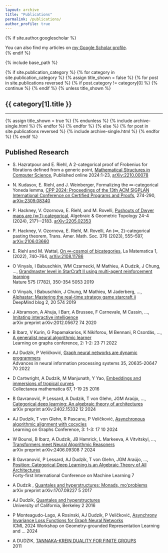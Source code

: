```yaml
---
layout: archive
title: "Publications"
permalink: /publications/
author_profile: true
---
```


{% if site.author.googlescholar %}
  <div class="wordwrap">You can also find my articles on <a href="{{site.author.googlescholar}}">my Google Scholar profile</a>.</div>
{% endif %}

{% include base_path %}

<!-- New style rendering if publication categories are defined -->
{% if site.publication_category %}
  {% for category in site.publication_category  %}
    {% assign title_shown = false %}
    {% for post in site.publications reversed %}
      {% if post.category != category[0] %}
        {% continue %}
      {% endif %}
      {% unless title_shown %}
        <h2>{{ category[1].title }}</h2><hr />
        {% assign title_shown = true %}
      {% endunless %}
      {% include archive-single.html %}
    {% endfor %}
  {% endfor %}
{% else %}
  {% for post in site.publications reversed %}
    {% include archive-single.html %}
  {% endfor %}
{% endif %}

## Published Research

- S. Hazratpour and E. Riehl, A 2-categorical proof of Frobenius for fibrations defined from a generic point, [Mathematical Structures in Computer Science](https://www.cambridge.org/core/journals/mathematical-structures-in-computer-science/article/2categorical-proof-of-frobenius-for-fibrations-defined-from-a-generic-point/8A9A180160D0833C108E51B0B5D1E6F2), Published online 2024:1-23,  [arXiv:2210.00078](https://arxiv.org/abs/2210.00078)
- N. Kudasov, E. Riehl, and J. Weinberger, Formalizing the &infin;-categorical Yoneda lemma,
[CPP 2024: Proceedings of the 13th ACM SIGPLAN International Conference on Certified Programs and Proofs](https://dl.acm.org/doi/10.1145/3636501.3636945), 274-290, [arXiv:2309.08340](https://arxiv.org/abs/2309.08340)
- P. Hackney, V. Ozornova, E. Riehl, and M. Rovelli, [Pushouts of Dwyer maps are (&infin;,1)-categorical](https://msp.org/agt/2024/24-4/p11.xhtml),
Algebraic &amp; Geometric Topology 24-4 (2024), 2171--2183. [arXiv:2205.02353](https://arxiv.org/abs/2205.02353)
- P. Hackney, V. Ozornova, E. Riehl, M. Rovelli, An (&infin;, 2)-categorical pasting theorem, Trans. Amer. Math. Soc. 376 (2023), 555–597, [arXiv:2106.03660](https://arxiv.org/abs/2106.03660)
- E. Riehl and M. Wattal, [On &infin;-cosmoi of bicategories](https://emilyriehl.github.io/files/bicategories.pdf), La Matematica 1, (2022), 740–764, [arXiv:2108.11786](https://arxiv.org/abs/2108.11786)

- O Vinyals, I Babuschkin, WM Czarnecki, M Mathieu, A Dudzik, J Chung, ..., [Grandmaster level in StarCraft II using multi-agent reinforcement learning](https://www.nature.com/articles/s41586-019-1724-z)\
Nature 575 (7782), 350-354
5053	2019
- O Vinyals, I Babuschkin, J Chung, M Mathieu, M Jaderberg, ..., [Alphastar: Mastering the real-time strategy game starcraft ii](x)\
DeepMind blog 2, 20
574	2019
- J Abramson, A Ahuja, I Barr, A Brussee, F Carnevale, M Cassin, ..., [Imitating interactive intelligence](x)\
arXiv preprint arXiv:2012.05672
74	2020
- B Ibarz, V Kurin, G Papamakarios, K Nikiforou, M Bennani, R Csordás, ..., [A generalist neural algorithmic learner]()\
Learning on graphs conference, 2: 1-2: 23
71	2022
- AJ Dudzik, P Veličković, [Graph neural networks are dynamic programmers]()\
Advances in neural information processing systems 35, 20635-20647
70	2022
- D Cartwright, A Dudzik, M Manjunath, Y Yao, [Embeddings and immersions of tropical curves]()\
Collectanea mathematica 67, 1-19
25	2016
- B Gavranović, P Lessard, A Dudzik, T von Glehn, JGM Araújo, ..., [Categorical deep learning: An algebraic theory of architectures]()\
arXiv preprint arXiv:2402.15332
12	2024
- AJ Dudzik, T von Glehn, R Pascanu, P Veličković, [Asynchronous algorithmic alignment with cocycles]()\
Learning on Graphs Conference, 3: 1-3: 17
10	2024
- W Bounsi, B Ibarz, A Dudzik, JB Hamrick, L Markeeva, A Vitvitskyi, ..., [Transformers meet Neural Algorithmic Reasoners]()\
arXiv preprint arXiv:2406.09308
7	2024
- B Gavranović, P Lessard, AJ Dudzik, T von Glehn, JGM Araújo, ..., [Position: Categorical Deep Learning is an Algebraic Theory of All Architectures]()\
Forty-first International Conference on Machine Learning
7	
- A Dudzik , [Quantales and hyperstructures: Monads, mo'problems]()\
arXiv preprint arXiv:1707.09227
5	2017
- AJ Dudzik, [Quantales and hyperstructures]()\
University of California, Berkeley
2	2016
- P Monteagudo-Lago, A Rosinski, AJ Dudzik, P Veličković, [Asynchrony Invariance Loss Functions for Graph Neural Networks]()\
ICML 2024 Workshop on Geometry-grounded Representation Learning and …
2024
- A DUDZIK, [TANNAKA-KREIN DUALITY FOR FINITE GROUPS]()\
2011


